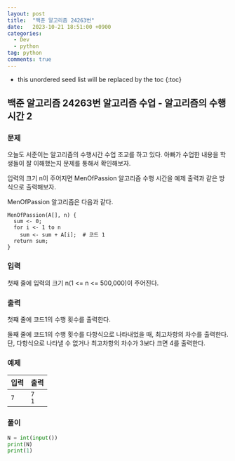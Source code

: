 ```yaml
---
layout: post
title:  "백준 알고리즘 24263번"
date:   2023-10-21 18:51:00 +0900
categories: 
  - Dev
  - python
tag: python
comments: true
---
```


* this unordered seed list will be replaced by the toc
{:toc}

## 백준 알고리즘 24263번 알고리즘 수업 - 알고리즘의 수행 시간 2

### 문제

오늘도 서준이는 알고리즘의 수행시간 수업 조교를 하고 있다. 아빠가 수업한 내용을 학생들이 잘 이해했는지 문제를 통해서 확인해보자.

입력의 크기 n이 주어지면 MenOfPassion 알고리즘 수행 시간을 예제 출력과 같은 방식으로 출력해보자.

MenOfPassion 알고리즘은 다음과 같다.

```text
MenOfPassion(A[], n) {
  sum <- 0;
  for i <- 1 to n
    sum <- sum + A[i];  # 코드 1
  return sum;
}
```

### 입력

첫째 줄에 입력의 크기 n(1 <= n <= 500,000)이 주어진다.

### 출력

첫쨰 줄에 코드1의 수행 횟수를 출력한다.

둘째 줄에 코드1의 수행 횟수를 다항식으로 나타내었을 때, 최고차항의 차수를 출력한다. 단, 다항식으로 나타낼 수 없거나 최고차항의 차수가 3보다 크면 4를 출력한다.

### 예제

| 입력 | 출력 |
| --- | --- |
| `7` | `7` <br/> `1` |

### 풀이

```py
N = int(input())
print(N)
print(1)
```